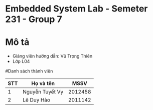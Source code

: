 # Embedded System Lab - Semeter 231 - Group 7

# Mô tả
- Giảng viên hướng dẫn: Vũ Trọng Thiên
- Lớp L04

#Danh sách thành viên

STT| Họ và tên        | MSSV    |
---|------------------|---------|
 1 | Nguyễn Tuyết Vy  | 2012458 |
 2 | Lê Duy Hào       | 2011142 |
